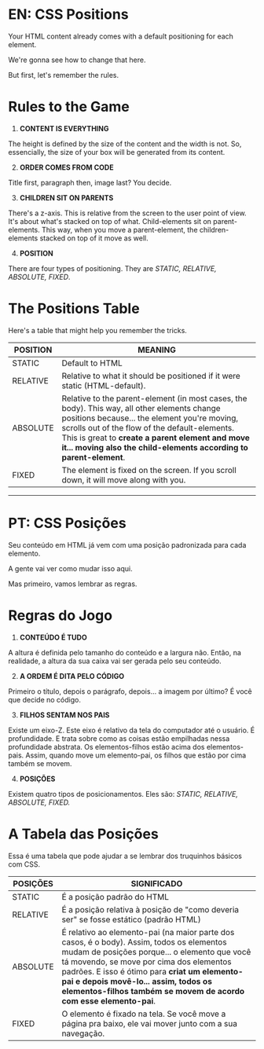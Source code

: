 
# EN: CSS Positions

Your HTML content already comes with a default positioning for each element.

We're gonna see how to change that here.

But first, let's remember the rules.

# Rules to the Game

1. **CONTENT IS EVERYTHING**

The height is defined by the size of the content and the width is not. So, essencially, the size of your box will be generated from its content.

2. **ORDER COMES FROM CODE**

 Title first, paragraph then, image last? You decide.

3. **CHILDREN SIT ON PARENTS**

 There's a z-axis. This is relative from the screen to the user point of view. It's about what's stacked on top of what. Child-elements sit on parent-elements. This way, when you move a parent-element, the children-elements stacked on top of it move as well.


4. **POSITION**

There are four types of positioning. They are *STATIC, RELATIVE, ABSOLUTE, FIXED*.

# The Positions Table

Here's a table that might help you remember the tricks.

POSITION | MEANING
---------|--------
STATIC | Default to HTML
RELATIVE | Relative to what it should be positioned if it were static (HTML-default).
ABSOLUTE | Relative to the parent-element (in most cases, the body). This way, all other elements change positions because... the element you're moving, scrolls out of the flow of the default-elements. This is great to **create a parent element and move it... moving also the child-elements according to parent-element**.
FIXED | The element is fixed on the screen. If you scroll down, it will move along with you.

---
# PT: CSS Posições

Seu conteúdo em HTML já vem com uma posição padronizada para cada elemento.

A gente vai ver como mudar isso aqui.

Mas primeiro, vamos lembrar as regras.

# Regras do Jogo

1. **CONTEÚDO É TUDO**

A altura é definida pelo tamanho do conteúdo e a largura não. Então, na realidade, a altura da sua caixa vai ser gerada pelo seu conteúdo.

2. **A ORDEM É DITA PELO CÓDIGO**

Primeiro o título, depois o parágrafo, depois... a imagem por último? É você que decide no código.

3. **FILHOS SENTAM NOS PAIS**

Existe um eixo-Z. Este eixo é relativo da tela do computador até o usuário. É profundidade. E trata sobre como as coisas estão empilhadas nessa profundidade abstrata. Os elementos-filhos estão acima dos elementos-pais. Assim, quando move um elemento-pai, os filhos que estão por cima também se movem.

4. **POSIÇÕES**

Existem quatro tipos de posicionamentos. Eles são: *STATIC, RELATIVE, ABSOLUTE, FIXED.*

# A Tabela das Posições

Essa é uma tabela que pode ajudar a se lembrar dos truquinhos básicos com CSS.

POSIÇÕES | SIGNIFICADO
---------| ------------
STATIC | É a posição padrão do HTML
RELATIVE | É a posição relativa à posição de "como deveria ser" se fosse estático (padrão HTML)
ABSOLUTE | É relativo ao elemento-pai (na maior parte dos casos, é o body). Assim, todos os elementos mudam de posições porque... o elemento que você tá movendo, se move por cima dos elementos padrões. E isso é ótimo para **criat um elemento-pai e depois movê-lo... assim, todos os elementos-filhos também se movem de acordo com esse elemento-pai**. 
FIXED | O elemento é fixado na tela. Se você move a página pra baixo, ele vai mover junto com a sua navegação.
